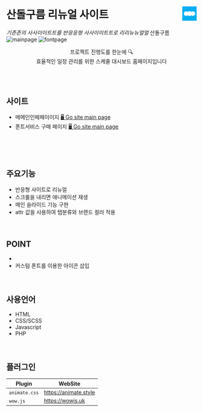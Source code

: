 # 산돌구름 리뉴얼 사이트<img src="icon/favicon/favicon-32x32.png" width="38" align="right"/>

_기존존의 사사이이트트를 반응응형 사사이이트트로 리리뉴뉴얼얼_
산돌구름  
![mainpage](https://user-images.githubusercontent.com/84562770/145662868-b708d3df-9f84-4e82-b6c0-7e8f6e8cef75.png)
![fontpage](https://user-images.githubusercontent.com/84562770/145663171-521448d1-7446-41ce-8302-476ed461ca93.png)

<p align="center">프로젝트 진행도를 한눈에 🔍 <br>
효율적인 일정 관리를 위한 스케줄 대시보드 홈페이지입니다<br>
<br>
<br>
<br>

## 사이트

- 메메인인페페이이지
  [🖥 Go site main page](http://haegnim.dothome.co.kr/renewal/)<br>
- 폰트서비스 구매 페이지
  [🖥 Go site main page](http://haegnim.dothome.co.kr/renewal/pages/service_brand.php)<br>

 <br>
  <br>
  <br>

## 주요기능

- 반응형 사이트로 리뉴얼
- 스크롤을 내리면 애니메이션 재생
- 메인 슬라이드 기능 구현
- attr 값을 사용하여 탭분류와 브랜드 컬러 적용
  <br>
  <br>
  <br>

## POINT

-
- 커스텀 폰트를 이용한 아이콘 삽입
  <br>
  <br>
  <br>

## 사용언어

- HTML
- CSS/SCSS
- Javascript
- PHP
  <br>
  <br>
  <br>

## 플러그인

| Plugin        | WebSite               |
| ------------- | --------------------- |
| `animate.css` | https://animate.style |
| `wow.js`      | https://wowjs.uk      |
